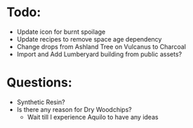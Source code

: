 # Todo:
- Update icon for burnt spoilage
- Update recipes to remove space age dependency
- Change drops from Ashland Tree on Vulcanus to Charcoal
- Import and Add Lumberyard building from public assets?

# Questions:
- Synthetic Resin?
- Is there any reason for Dry Woodchips?
  - Wait till I experience Aquilo to have any ideas
